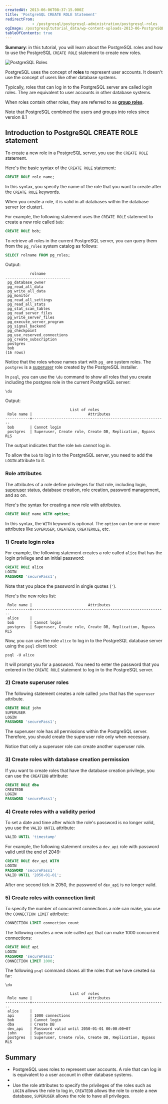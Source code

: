 ```yaml
---
createdAt: 2013-06-06T08:37:15.000Z
title: 'PostgreSQL CREATE ROLE Statement'
redirectFrom: 
            - /postgresql/postgresql-administration/postgresql-roles
ogImage: /postgresqltutorial_data/wp-content-uploads-2013-06-PostgreSQL-Roles.png
tableOfContents: true
---
```



**Summary**: in this tutorial, you will learn about the PostgreSQL roles and how to use the PostgreSQL `CREATE ROLE` statement to create new roles.

![PostgreSQL Roles](/postgresqltutorial_data/wp-content-uploads-2013-06-PostgreSQL-Roles.png)

PostgreSQL uses the concept of **roles** to represent user accounts. It doesn't use the concept of users like other database systems.

Typically, roles that can log in to the PostgreSQL server are called login roles. They are equivalent to user accounts in other database systems.

When roles contain other roles, they are referred to as **[group roles](/postgresql/postgresql-administration/postgresql-role-membership)**.

Note that PostgreSQL combined the users and groups into roles since version 8.1

## Introduction to PostgreSQL CREATE ROLE statement

To create a new role in a PostgreSQL server, you use the `CREATE ROLE` statement.

Here's the basic syntax of the `CREATE ROLE` statement:

```sql
CREATE ROLE role_name;
```

In this syntax, you specify the name of the role that you want to create after the `CREATE ROLE` keywords.

When you create a role, it is valid in all databases within the database server (or cluster).

For example, the following statement uses the `CREATE ROLE` statement to create a new role called `bob`:

```sql
CREATE ROLE bob;
```

To retrieve all roles in the current PostgreSQL server, you can query them from the `pg_roles` system catalog as follows:

```sql
SELECT rolname FROM pg_roles;
```

Output:

```
           rolname
-----------------------------
 pg_database_owner
 pg_read_all_data
 pg_write_all_data
 pg_monitor
 pg_read_all_settings
 pg_read_all_stats
 pg_stat_scan_tables
 pg_read_server_files
 pg_write_server_files
 pg_execute_server_program
 pg_signal_backend
 pg_checkpoint
 pg_use_reserved_connections
 pg_create_subscription
 postgres
 bob
(16 rows)
```

Notice that the roles whose names start with `pg_` are system roles. The `postgres` is a [superuser](/postgresql/postgresql-administration/create-superuser-postgresql) role created by the PostgreSQL installer.

In `psql`, you can use the `\du` command to show all roles that you create including the postgres role in the current PostgreSQL server:

```
\du
```

Output:

```
                             List of roles
 Role name |                         Attributes
-----------+------------------------------------------------------------
 bob       | Cannot login
 postgres  | Superuser, Create role, Create DB, Replication, Bypass RLS
```

The output indicates that the role `bob` cannot log in.

To allow the `bob` to log in to the PostgreSQL server, you need to add the `LOGIN` attribute to it.

### Role attributes

The attributes of a role define privileges for that role, including login, [superuser](/postgresql/postgresql-administration/create-superuser-postgresql) status, database creation, role creation, password management, and so on.

Here's the syntax for creating a new role with attributes.

```sql
CREATE ROLE name WITH option;
```

In this syntax, the `WITH` keyword is optional. The `option` can be one or more attributes like `SUPERUSER`, `CREATEDB`, `CREATEROLE`, etc.

### 1) Create login roles

For example, the following statement creates a role called `alice` that has the login privilege and an initial password:

```sql
CREATE ROLE alice
LOGIN
PASSWORD 'securePass1';
```

Note that you place the password in single quotes (`'`).

Here's the new roles list:

```
 Role name |                         Attributes
-----------+------------------------------------------------------------
 alice     |
 bob       | Cannot login
 postgres  | Superuser, Create role, Create DB, Replication, Bypass RLS
```

Now, you can use the role `alice` to log in to the PostgreSQL database server using the `psql` client tool:

```
psql -U alice
```

It will prompt you for a password. You need to enter the password that you entered in the `CREATE ROLE` statement to log in to the PostgreSQL server.

### 2) Create superuser roles

The following statement creates a role called `john` that has the `superuser` attribute.

```sql
CREATE ROLE john
SUPERUSER
LOGIN
PASSWORD 'securePass1';
```

The superuser role has all permissions within the PostgreSQL server. Therefore, you should create the superuser role only when necessary.

Notice that only a superuser role can create another superuser role.

### 3) Create roles with database creation permission

If you want to create roles that have the database creation privilege, you can use the `CREATEDB` attribute:

```sql
CREATE ROLE dba
CREATEDB
LOGIN
PASSWORD 'securePass1';
```

### 4) Create roles with a validity period

To set a date and time after which the role's password is no longer valid, you use the `VALID UNTIL` attribute:

```sql
VALID UNTIL 'timestamp'
```

For example, the following statement creates a `dev_api` role with password valid until the end of 2049:

```sql
CREATE ROLE dev_api WITH
LOGIN
PASSWORD 'securePass1'
VALID UNTIL '2050-01-01';
```

After one second tick in 2050, the password of `dev_api` is no longer valid.

### 5) Create roles with connection limit

To specify the number of concurrent connections a role can make, you use the `CONNECTION LIMIT` attribute:

```sql
CONNECTION LIMIT connection_count
```

The following creates a new role called `api` that can make 1000 concurrent connections:

```sql
CREATE ROLE api
LOGIN
PASSWORD 'securePass1'
CONNECTION LIMIT 1000;
```

The following `psql` command shows all the roles that we have created so far:

```
\du
```

```
                             List of roles
 Role name |                         Attributes
-----------+------------------------------------------------------------
 alice     |
 api       | 1000 connections
 bob       | Cannot login
 dba       | Create DB
 dev_api   | Password valid until 2050-01-01 00:00:00+07
 john      | Superuser
 postgres  | Superuser, Create role, Create DB, Replication, Bypass RLS
```

## Summary

- PostgreSQL uses roles to represent user accounts. A role that can log in is equivalent to a user account in other database systems.
-
- Use the role attributes to specify the privileges of the roles such as `LOGIN` allows the role to log in, `CREATEDB` allows the role to create a new database, `SUPERUSER` allows the role to have all privileges.
